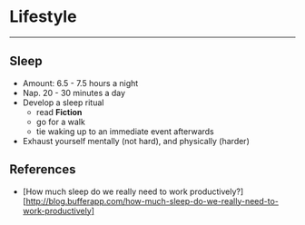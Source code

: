 # Lifestyle
---

## Sleep

- Amount: 6.5 - 7.5 hours a night
- Nap. 20 - 30 minutes a day
- Develop a sleep ritual
  - read **Fiction**
  - go for a walk
  - tie waking up to an immediate event afterwards
- Exhaust yourself mentally (not hard), and physically (harder)



## References
- [How much sleep do we really need to work productively?][http://blog.bufferapp.com/how-much-sleep-do-we-really-need-to-work-productively]